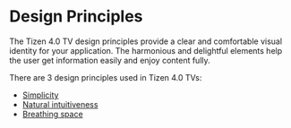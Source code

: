 
# Design Principles

The Tizen 4.0 TV design principles provide a clear and comfortable
visual identity for your application. The harmonious and delightful
elements help the user get information easily and enjoy content fully.

There are 3 design principles used in Tizen 4.0 TVs:

-   [Simplicity](design-principles/simplicity.md)
-   [Natural    intuitiveness](design-principles/natural-intuitiveness.md)
-   [Breathing space](design-principles/breathing-space.md)

